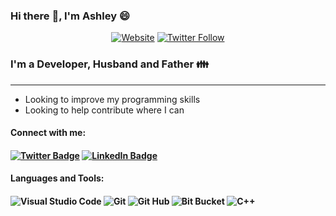 ### Hi there :wave:, I'm Ashley :smile:
<p align="center">
  <a href="https://Asherz2013.github.io" target="_blank"><img alt="Website" src="https://img.shields.io/website?style=for-the-badge&url=https%3A%2F%2FAsherz2013.github.io"></a>
  <a href="https://twitter.com/asherz2009" target="_blank"><img alt="Twitter Follow" src="https://img.shields.io/twitter/follow/asherz2009?color=1DA1F2&logo=Twitter&style=for-the-badge"></a>
</p>

### I'm a Developer, Husband and Father :family: </h3>

<hr>

<ul>
<li>Looking to improve my programming skills
<li>Looking to help contribute where I can
</ul>

<h4>Connect with me:<h4>
<p>
  
  [![Twitter Badge](https://img.shields.io/badge/Twitter-1DA1F2?style=for-the-badge&logo=twitter&logoColor=white)](https://www.twitter.com/asherz2009/) [![LinkedIn Badge](https://img.shields.io/badge/LinkedIn-0077B5?style=for-the-badge&logo=linkedin&logoColor=white)](https://www.linkedin.com/in/ashley-shaw-58487a15/)
    
</p>

<h4>Languages and Tools:<h4>
<p>
  
  ![Visual Studio Code](https://img.shields.io/badge/VSCode-0078D4?style=for-the-badge&logo=visual%20studio%20code&logoColor=white) ![Git](https://img.shields.io/badge/GIT-E44C30?style=for-the-badge&logo=git&logoColor=white) ![Git Hub](https://img.shields.io/badge/GitHub-100000?style=for-the-badge&logo=github&logoColor=white) ![Bit Bucket](https://img.shields.io/badge/Bitbucket-0747a6?style=for-the-badge&logo=bitbucket&logoColor=white) ![C++](https://img.shields.io/badge/C%2B%2B-00599C?style=for-the-badge&logo=c%2B%2B&logoColor=white)
  
<p>
